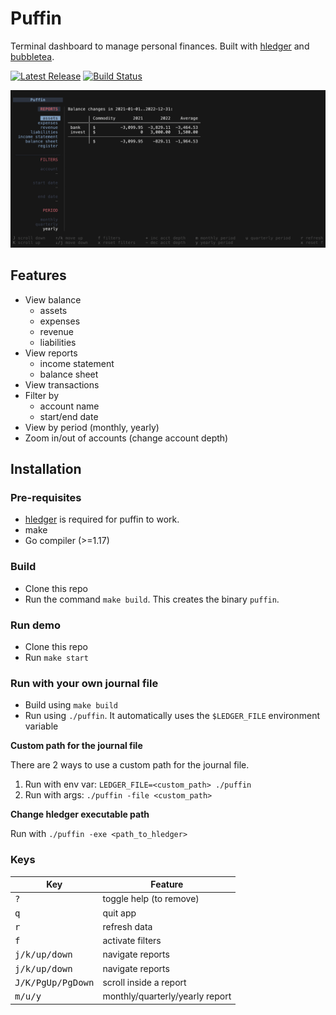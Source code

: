 # Puffin

Terminal dashboard to manage personal finances. Built with [hledger](https://hledger.org/) and [bubbletea](https://github.com/charmbracelet/bubbletea).

<p>
    <a href="https://github.com/siddhantac/puffin/releases"><img src="https://img.shields.io/github/release/siddhantac/puffin.svg" alt="Latest Release"></a>
    <a href="https://github.com/siddhantac/puffin/actions/workflows/go.yml"><img src="https://github.com/siddhantac/puffin/actions/workflows/go.yml/badge.svg" alt="Build Status"></a>
</p>
    
<a href="./altscreen-toggle/main.go">
  <img width="750" src="gifs/demo.gif" />
</a>

## Features
- View balance
    - assets
    - expenses
    - revenue
    - liabilities
- View reports
    - income statement
    - balance sheet
- View transactions
- Filter by 
    - account name
    - start/end date
- View by period (monthly, yearly)
- Zoom in/out of accounts (change account depth)


## Installation

### Pre-requisites

- [hledger](https://hledger.org/) is required for puffin to work.
- make
- Go compiler (>=1.17)

### Build

* Clone this repo
* Run the command `make build`. This creates the binary `puffin`.

### Run demo

* Clone this repo
* Run `make start`

### Run with your own journal file

* Build using `make build`
* Run using `./puffin`. It automatically uses the `$LEDGER_FILE` environment variable

**Custom path for the journal file**

There are 2 ways to use a custom path for the journal file.

1. Run with env var: `LEDGER_FILE=<custom_path> ./puffin`
2. Run with args: `./puffin -file <custom_path>`

**Change hledger executable path**

Run with `./puffin -exe <path_to_hledger>`


### Keys

| Key | Feature |
| --- | --- |
| <kbd>?</kbd> | toggle help (to remove) |
| <kbd>q</kbd> | quit app |
| <kbd>r</kbd> | refresh data |
| <kbd>f</kbd> | activate filters |
| <kbd>j/k/up/down</kbd> | navigate reports |
| <kbd>j/k/up/down</kbd> | navigate reports |
| <kbd>J/K/PgUp/PgDown</kbd> | scroll inside a report |
| <kbd>m/u/y</kbd> | monthly/quarterly/yearly report |

